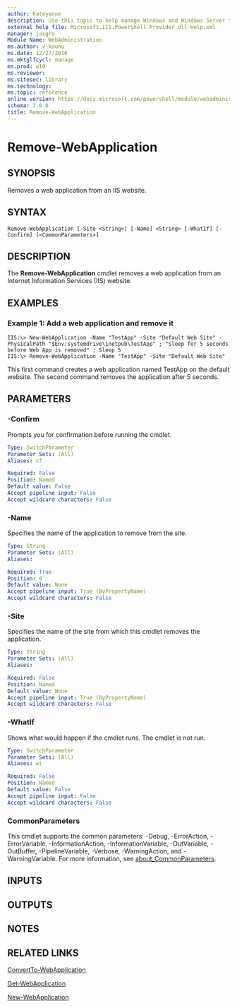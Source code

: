 ```yaml
---
author: Kateyanne
description: Use this topic to help manage Windows and Windows Server technologies with Windows PowerShell.
external help file: Microsoft.IIS.PowerShell.Provider.dll-Help.xml
manager: jasgro
Module Name: WebAdministration
ms.author: v-kaunu
ms.date: 12/27/2016
ms.mktglfcycl: manage
ms.prod: w10
ms.reviewer: 
ms.sitesec: library
ms.technology: 
ms.topic: reference
online version: https://docs.microsoft.com/powershell/module/webadministration/remove-webapplication?view=windowsserver2022-ps&wt.mc_id=ps-gethelp
schema: 2.0.0
title: Remove-WebApplication
---
```


# Remove-WebApplication

## SYNOPSIS
Removes a web application from an IIS website.

## SYNTAX

```
Remove-WebApplication [-Site <String>] [-Name] <String> [-WhatIf] [-Confirm] [<CommonParameters>]
```

## DESCRIPTION
The **Remove-WebApplication** cmdlet removes a web application from an Internet Information Services (IIS) website.

## EXAMPLES

### Example 1: Add a web application and remove it
```
IIS:\> New-WebApplication -Name "TestApp" -Site "Default Web Site" -PhysicalPath "$Env:systemdrive\inetpub\TestApp" ; "Sleep for 5 seconds before Web App is removed" ; Sleep 5 
IIS:\> Remove-WebApplication -Name "TestApp" -Site "Default Web Site"
```

This first command creates a web application named TestApp on the default website.
The second command removes the application after 5 seconds.

## PARAMETERS

### -Confirm
Prompts you for confirmation before running the cmdlet.

```yaml
Type: SwitchParameter
Parameter Sets: (All)
Aliases: cf

Required: False
Position: Named
Default value: False
Accept pipeline input: False
Accept wildcard characters: False
```

### -Name
Specifies the name of the application to remove from the site.

```yaml
Type: String
Parameter Sets: (All)
Aliases: 

Required: True
Position: 0
Default value: None
Accept pipeline input: True (ByPropertyName)
Accept wildcard characters: False
```

### -Site
Specifies the name of the site from which this cmdlet removes the application.

```yaml
Type: String
Parameter Sets: (All)
Aliases: 

Required: False
Position: Named
Default value: None
Accept pipeline input: True (ByPropertyName)
Accept wildcard characters: False
```

### -WhatIf
Shows what would happen if the cmdlet runs.
The cmdlet is not run.

```yaml
Type: SwitchParameter
Parameter Sets: (All)
Aliases: wi

Required: False
Position: Named
Default value: False
Accept pipeline input: False
Accept wildcard characters: False
```

### CommonParameters
This cmdlet supports the common parameters: -Debug, -ErrorAction, -ErrorVariable, -InformationAction, -InformationVariable, -OutVariable, -OutBuffer, -PipelineVariable, -Verbose, -WarningAction, and -WarningVariable. For more information, see [about_CommonParameters](https://go.microsoft.com/fwlink/?LinkID=113216).

## INPUTS

## OUTPUTS

## NOTES

## RELATED LINKS

[ConvertTo-WebApplication](./ConvertTo-WebApplication.md)

[Get-WebApplication](./Get-WebApplication.md)

[New-WebApplication](./New-WebApplication.md)

